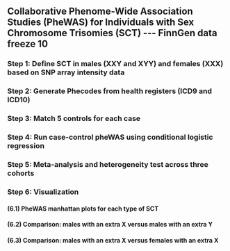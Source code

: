 ## Collaborative Phenome-Wide Association Studies (PheWAS) for Individuals with Sex Chromosome Trisomies (SCT) --- FinnGen data freeze 10

### Step 1: Define SCT in males (XXY and XYY) and females (XXX) based on SNP array intensity data


### Step 2: Generate Phecodes from health registers (ICD9 and ICD10)


### Step 3: Match 5 controls for each case


### Step 4: Run case-control pheWAS using conditional logistic regression


### Step 5: Meta-analysis and heterogeneity test across three cohorts


### Step 6: Visualization
#### (6.1)  PheWAS manhattan plots for each type of SCT
#### (6.2)  Comparison: males with an extra X versus males with an extra Y 
#### (6.3)  Comparison: males with an extra X versus females with an extra X 

